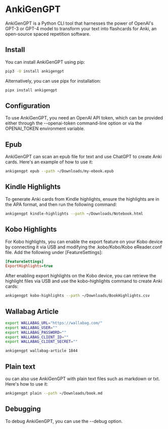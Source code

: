 # AnkiGenGPT

AnkiGenGPT is a Python CLI tool that harnesses the power of OpenAI's GPT-3 or GPT-4 model to transform your text into flashcards for Anki, an open-source spaced repetition software.

## Install

You can install AnkiGenGPT using pip:

```bash
pip3 -U install ankigengpt
```

Alternatively, you can use pipx for installation:

```bash
pipx install ankigengpt
```

## Configuration

To use AnkiGenGPT, you need an OpenAI API token, which can be provided either through the --openai-token command-line option or via the OPENAI_TOKEN environment variable.

## Epub

AnkiGenGPT can scan an epub file for text and use ChatGPT to create Anki cards. Here's an example of how to use it:

```bash
ankigengpt epub --path ~/Downloads/my-ebook.epub
```

## Kindle Highlights

To generate Anki cards from Kindle highlights, ensure the highlights are in the APA format, and then run the following command:

```bash
ankigengpt kindle-highlights --path ~/Downloads/Notebook.html
```

## Kobo Highlights

For Kobo highlights, you can enable the export feature on your Kobo device by connecting it via USB and modifying the .kobo/Kobo/Kobo eReader.conf file. Add the following under [FeatureSettings]:

```ini
[FeatureSettings]
ExportHighlights=true
```

After enabling export highlights on the Kobo device, you can retrieve the highlight files via USB and use the kobo-highlights command to create Anki cards:

```bash
ankigengpt kobo-highlights --path ~/Downloads/BookHighlights.csv
```

## Wallabag Article

```bash
export WALLABAG_URL="https://wallabag.com/"
export WALLABAG_USER=""
export WALLABAG_PASSWORD=""
export WALLABAG_CLIENT_ID=""
export WALLABAG_CLIENT_SECRET=""

ankigengpt wallabag-article 1844
```

## Plain text

ou can also use AnkiGenGPT with plain text files such as markdown or txt. Here's how to use it:

```bash
ankigengpt plain --path ~/Downloads/book.md
```

## Debugging

To debug AnkiGenGPT, you can use the --debug option.
